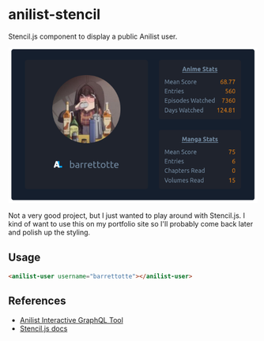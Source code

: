 # anilist-stencil

Stencil.js component to display a public Anilist user.

![./docs/screenshot.png](./docs/screenshot.png)

Not a very good project, but I just wanted to play around with Stencil.js.
I kind of want to use this on my portfolio site so I'll probably come back later
and polish up the styling.

## Usage

```html
<anilist-user username="barrettotte"></anilist-user>
```

## References

- [Anilist Interactive GraphQL Tool](https://anilist.co/graphiql)
- [Stencil.js docs](https://stenciljs.com/docs/api)
